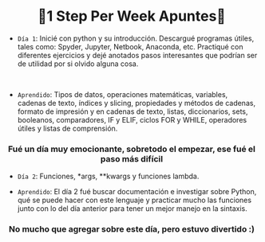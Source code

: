 <h1 align="center">🎁1 Step Per Week Apuntes🎁</h1>

- `Día 1`: Inicié con python y su introducción. Descargué programas útiles, tales como: Spyder, Jupyter, Netbook, Anaconda, etc.
Practiqué con diferentes ejercicios y dejé anotados pasos interesantes que podrían ser de utilidad por si olvido alguna cosa.</br>
</br>

- `Aprendido`: Tipos de datos, operaciones matemáticas, variables, cadenas de texto, índices y slicing, propiedades y métodos de cadenas, formato de impresión y
en cadenas de texto, listas, diccionarios, sets, booleanos, comparadores, IF y ELIF, ciclos FOR y WHILE, operadores útiles y listas de comprensión.

<h3 align="center">Fué un día muy emocionante, sobretodo el empezar, ese fué el paso más difícil</h3>

- `Día 2`: Funciones, *args, **kwargs y funciones lambda.

- `Aprendido`: El día 2 fué buscar documentación e investigar sobre Python, qué se puede hacer con este lenguaje y practicar mucho las funciones junto con lo del día anterior para tener un mejor manejo en la sintaxis.

<h3 align="center">No mucho que agregar sobre este día, pero estuvo divertido :)</h3>

